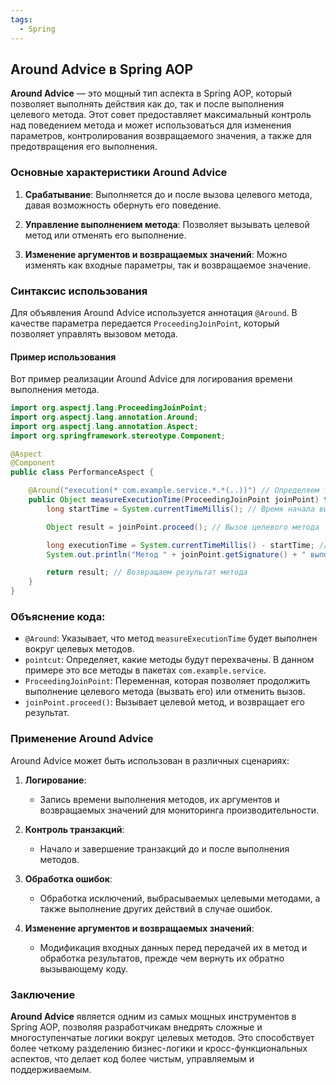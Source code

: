 ```yaml
---
tags:
  - Spring
---
```

## Around Advice в Spring AOP

**Around Advice** — это мощный тип аспекта в Spring AOP, который позволяет выполнять действия как до, так и после выполнения целевого метода. Этот совет предоставляет максимальный контроль над поведением метода и может использоваться для изменения параметров, контролирования возвращаемого значения, а также для предотвращения его выполнения.

### Основные характеристики Around Advice

1. **Срабатывание**: Выполняется до и после вызова целевого метода, давая возможность обернуть его поведение.

2. **Управление выполнением метода**: Позволяет вызывать целевой метод или отменять его выполнение.

3. **Изменение аргументов и возвращаемых значений**: Можно изменять как входные параметры, так и возвращаемое значение.

### Синтаксис использования

Для объявления Around Advice используется аннотация `@Around`. В качестве параметра передается `ProceedingJoinPoint`, который позволяет управлять вызовом метода.

#### Пример использования

Вот пример реализации Around Advice для логирования времени выполнения метода.

```java
import org.aspectj.lang.ProceedingJoinPoint;
import org.aspectj.lang.annotation.Around;
import org.aspectj.lang.annotation.Aspect;
import org.springframework.stereotype.Component;

@Aspect
@Component
public class PerformanceAspect {

    @Around("execution(* com.example.service.*.*(..))") // Определяем точку среза
    public Object measureExecutionTime(ProceedingJoinPoint joinPoint) throws Throwable {
        long startTime = System.currentTimeMillis(); // Время начала выполнения

        Object result = joinPoint.proceed(); // Вызов целевого метода

        long executionTime = System.currentTimeMillis() - startTime; // Время завершения
        System.out.println("Метод " + joinPoint.getSignature() + " выполнен за " + executionTime + " мс.");

        return result; // Возвращаем результат метода
    }
}
```

### Объяснение кода:

- `@Around`: Указывает, что метод `measureExecutionTime` будет выполнен вокруг целевых методов.
- `pointcut`: Определяет, какие методы будут перехвачены. В данном примере это все методы в пакетах `com.example.service`.
- `ProceedingJoinPoint`: Переменная, которая позволяет продолжить выполнение целевого метода (вызвать его) или отменить вызов.
- `joinPoint.proceed()`: Вызывает целевой метод, и возвращает его результат.

### Применение Around Advice

Around Advice может быть использован в различных сценариях:

1. **Логирование**:
   - Запись времени выполнения методов, их аргументов и возвращаемых значений для мониторинга производительности.

2. **Контроль транзакций**:
   - Начало и завершение транзакций до и после выполнения методов.

3. **Обработка ошибок**:
   - Обработка исключений, выбрасываемых целевыми методами, а также выполнение других действий в случае ошибок.

4. **Изменение аргументов и возвращаемых значений**:
   - Модификация входных данных перед передачей их в метод и обработка результатов, прежде чем вернуть их обратно вызывающему коду.

### Заключение

**Around Advice** является одним из самых мощных инструментов в Spring AOP, позволяя разработчикам внедрять сложные и многоступенчатые логики вокруг целевых методов. Это способствует более четкому разделению бизнес-логики и кросс-функциональных аспектов, что делает код более чистым, управляемым и поддерживаемым.